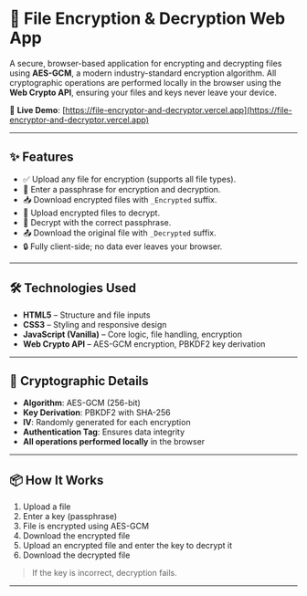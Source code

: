 # 🔐 File Encryption & Decryption Web App

A secure, browser-based application for encrypting and decrypting files using **AES-GCM**, a modern industry-standard encryption algorithm. All cryptographic operations are performed locally in the browser using the **Web Crypto API**, ensuring your files and keys never leave your device.

📍 **Live Demo**: [https://file-encryptor-and-decryptor.vercel.app](https://file-encryptor-and-decryptor.vercel.app)

---

## ✨ Features

- ✅ Upload any file for encryption (supports all file types).
- 🔑 Enter a passphrase for encryption and decryption.
- 📥 Download encrypted files with `_Encrypted` suffix.
- 📁 Upload encrypted files to decrypt.
- 🔐 Decrypt with the correct passphrase.
- 📤 Download the original file with `_Decrypted` suffix.
- 🔒 Fully client-side; no data ever leaves your browser.

---

## 🛠️ Technologies Used

- **HTML5** – Structure and file inputs  
- **CSS3** – Styling and responsive design  
- **JavaScript (Vanilla)** – Core logic, file handling, encryption  
- **Web Crypto API** – AES-GCM encryption, PBKDF2 key derivation

---

## 🔐 Cryptographic Details

- **Algorithm**: AES-GCM (256-bit)
- **Key Derivation**: PBKDF2 with SHA-256
- **IV**: Randomly generated for each encryption
- **Authentication Tag**: Ensures data integrity
- **All operations performed locally** in the browser

---

## 📦 How It Works

1. Upload a file  
2. Enter a key (passphrase)  
3. File is encrypted using AES-GCM  
4. Download the encrypted file  
5. Upload an encrypted file and enter the key to decrypt it  
6. Download the decrypted file

> If the key is incorrect, decryption fails.

---

